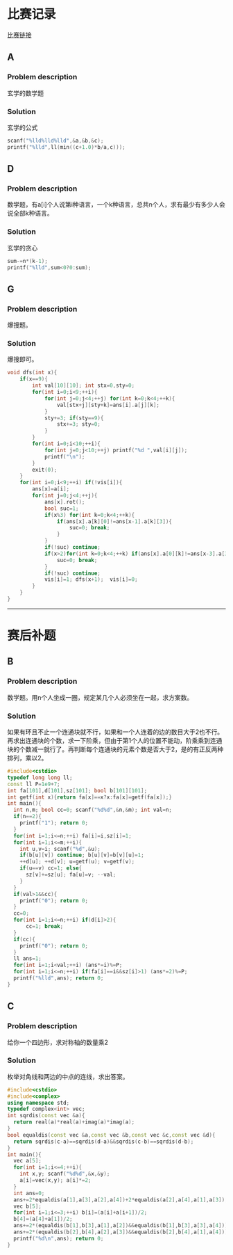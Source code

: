 # 比赛记录

[比赛链接](https://cn.vjudge.net/contest/168305)
## A
### Problem description
玄学的数学题
### Solution
玄学的公式
```cpp
scanf("%lld%lld%lld",&a,&b,&c);
printf("%lld",ll(min((c+1.0)*b/a,c)));
```
## D
### Problem description
数学题，有a[i]个人说第i种语言，一个k种语言，总共n个人，求有最少有多少人会说全部k种语言。
### Solution
玄学的贪心
```cpp
sum-=n*(k-1);
printf("%lld",sum<0?0:sum);
```
## G
### Problem description
爆搜题。
### Solution
爆搜即可。
```cpp
void dfs(int x){
	if(x==9){
		int val[10][10]; int stx=0,sty=0;
		for(int i=0;i<9;++i){
			for(int j=0;j<4;++j) for(int k=0;k<4;++k){
				val[stx+j][sty+k]=ans[i].a[j][k];
			}
			sty+=3; if(sty==9){
				stx+=3; sty=0;
			}	
		}
		for(int i=0;i<10;++i){
			for(int j=0;j<10;++j) printf("%d ",val[i][j]);
			printf("\n");
		}
		exit(0);
	}
	for(int i=0;i<9;++i) if(!vis[i]){
		ans[x]=a[i];
		for(int j=0;j<4;++j){
			ans[x].rot();
			bool suc=1;
			if(x%3) for(int k=0;k<4;++k){
				if(ans[x].a[k][0]!=ans[x-1].a[k][3]){
					suc=0; break;
				}
			}
			if(!suc) continue;
			if(x>2)for(int k=0;k<4;++k) if(ans[x].a[0][k]!=ans[x-3].a[3][k]){
				suc=0; break;
			}
			if(!suc) continue;
			vis[i]=1; dfs(x+1);  vis[i]=0;
		}
	}
}
```
***** 
# 赛后补题
## B
### Problem description
数学题。用n个人坐成一圈，规定某几个人必须坐在一起，求方案数。
### Solution
如果有环且不止一个连通块就不行，如果和一个人连着的边的数目大于2也不行。再求出连通块的个数，求一下阶乘，但由于第1个人的位置不能动，阶乘乘到连通块的个数减一就行了。再判断每个连通块的元素个数是否大于2，是的有正反两种排列，乘以2。
```cpp
#include<cstdio>
typedef long long ll;
const ll P=1e9+7;
int fa[101],d[101],sz[101]; bool b[101][101];
int getf(int x){return fa[x]==x?x:fa[x]=getf(fa[x]);}
int main(){
  int n,m; bool cc=0; scanf("%d%d",&n,&m); int val=n;
  if(n==2){
    printf("1"); return 0;
  }
  for(int i=1;i<=n;++i) fa[i]=i,sz[i]=1;
  for(int i=1;i<=m;++i){
    int u,v=i; scanf("%d",&u);
    if(b[u][v]) continue; b[u][v]=b[v][u]=1;
    ++d[u]; ++d[v]; u=getf(u); v=getf(v);
    if(u==v) cc=1; else{
      sz[v]+=sz[u]; fa[u]=v; --val;
    }
  }
  if(val>1&&cc){
    printf("0"); return 0;
  }
  cc=0;
  for(int i=1;i<=n;++i) if(d[i]>2){
      cc=1; break;
  }
  if(cc){
    printf("0"); return 0;
  }
  ll ans=1;
  for(int i=1;i<val;++i) (ans*=i)%=P;
  for(int i=1;i<=n;++i) if(fa[i]==i&&sz[i]>1) (ans*=2)%=P;
  printf("%lld",ans); return 0;
}
```
## C
### Problem description
给你一个四边形，求对称轴的数量乘2
### Solution
枚举对角线和两边的中点的连线，求出答案。
```cpp
#include<cstdio>
#include<complex>
using namespace std;
typedef complex<int> vec;
int sqrdis(const vec &a){
  return real(a)*real(a)+imag(a)*imag(a);
}
bool equaldis(const vec &a,const vec &b,const vec &c,const vec &d){
  return sqrdis(c-a)==sqrdis(d-a)&&sqrdis(c-b)==sqrdis(d-b);
}
int main(){
  vec a[5];
  for(int i=1;i<=4;++i){
    int x,y; scanf("%d%d",&x,&y);
    a[i]=vec(x,y); a[i]*=2;
  }
  int ans=0;
  ans+=2*equaldis(a[1],a[3],a[2],a[4])+2*equaldis(a[2],a[4],a[1],a[3]);
  vec b[5];
  for(int i=1;i<=3;++i) b[i]=(a[i]+a[i+1])/2;
  b[4]=(a[4]+a[1])/2;
  ans+=2*(equaldis(b[1],b[3],a[1],a[2])&&equaldis(b[1],b[3],a[3],a[4]));
  ans+=2*(equaldis(b[2],b[4],a[2],a[3])&&equaldis(b[2],b[4],a[1],a[4]));
  printf("%d\n",ans); return 0;
}
```
